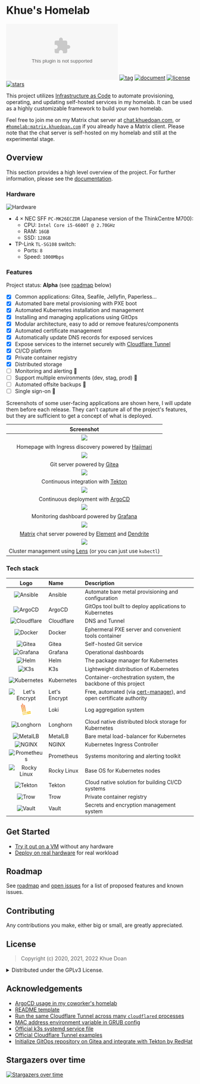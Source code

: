 # Khue's Homelab

<!-- ANCHOR: introduction -->

[![chat](https://img.shields.io/matrix/homelab:matrix.khuedoan.com?style=flat-square&logo=matrix&logoColor=white&label=chat)](https://matrix.to/#/#homelab:matrix.khuedoan.com)
[![tag](https://img.shields.io/github/v/tag/khuedoan/homelab?style=flat-square&logo=semver&logoColor=white)](https://github.com/khuedoan/homelab/tags)
[![document](https://img.shields.io/website?label=document&logo=gitbook&logoColor=white&style=flat-square&url=https%3A%2F%2Fhomelab.khuedoan.com)](https://homelab.khuedoan.com)
[![license](https://img.shields.io/github/license/khuedoan/homelab?style=flat-square&logo=gnu&logoColor=white)](https://www.gnu.org/licenses/gpl-3.0.html)
[![stars](https://img.shields.io/github/stars/khuedoan/homelab?logo=github&logoColor=white&color=gold&style=flat-square)](https://github.com/khuedoan/homelab)

This project utilizes [Infrastructure as Code](https://en.wikipedia.org/wiki/Infrastructure_as_code) to automate provisioning, operating, and updating self-hosted services in my homelab.
It can be used as a highly customizable framework to build your own homelab.

Feel free to join me on my Matrix chat server at [chat.khuedoan.com](https://chat.khuedoan.com/#/room/#homelab/general:matrix.khuedoan.com),
or [`#homelab:matrix.khuedoan.com`](https://matrix.to/#/#homelab:matrix.khuedoan.com) if you already have a Matrix client.
Please note that the chat server is self-hosted on my homelab and still at the experimental stage.

<!-- ANCHOR_END: introduction -->

## Overview

This section provides a high level overview of the project.
For further information, please see the [documentation](https://homelab.khuedoan.com).

### Hardware

![Hardware](https://user-images.githubusercontent.com/27996771/98970963-25137200-2543-11eb-8f2d-f9a2d45756ef.JPG)

- 4 × NEC SFF `PC-MK26ECZDR` (Japanese version of the ThinkCentre M700):
  - CPU: `Intel Core i5-6600T @ 2.70GHz`
  - RAM: `16GB`
  - SSD: `128GB`
- TP-Link `TL-SG108` switch:
  - Ports: `8`
  - Speed: `1000Mbps`

### Features

Project status: **Alpha** (see [roadmap](#roadmap) below)

- [x] Common applications: Gitea, Seafile, Jellyfin, Paperless...
- [x] Automated bare metal provisioning with PXE boot
- [x] Automated Kubernetes installation and management
- [x] Installing and managing applications using GitOps
- [x] Modular architecture, easy to add or remove features/components
- [x] Automated certificate management
- [x] Automatically update DNS records for exposed services
- [x] Expose services to the internet securely with [Cloudflare Tunnel](https://www.cloudflare.com/products/tunnel/)
- [x] CI/CD platform
- [x] Private container registry
- [x] Distributed storage
- [ ] Monitoring and alerting 🚧
- [ ] Support multiple environments (dev, stag, prod) 🚧
- [ ] Automated offsite backups 🚧
- [ ] Single sign-on 🚧

Screenshots of some user-facing applications are shown here, I will update them before each release.
They can't capture all of the project's features, but they are sufficient to get a concept of what is deployed.

| Screenshot                                                                                                                                                                       |
| :--:                                                                                                                                                                             |
| ![](https://user-images.githubusercontent.com/27996771/149445807-0f869eb7-d8f5-4fef-ab97-ac281df91a06.png)                                                                       |
| Homepage with Ingress discovery powered by [Hajimari](https://github.com/toboshii/hajimari)                                                                                      |
| ![](https://user-images.githubusercontent.com/27996771/149444871-38889c9d-862f-41ff-8c05-8ece21da3e9c.png)                                                                       |
| Git server powered by [Gitea](https://gitea.io/en-us/)                                                                                                                           |
| ![](https://user-images.githubusercontent.com/27996771/149445374-58fd0605-bb9a-46e4-81d6-5e584d2b94a9.png)                                                                       |
| Continuous integration with [Tekton](https://tekton.dev/)                                                                                                                        |
| ![](https://user-images.githubusercontent.com/27996771/149444716-fc0d7282-4cf7-4ddb-97a4-1a3fb47ff2b8.png)                                                                       |
| Continuous deployment with [ArgoCD](https://argoproj.github.io/cd/)                                                                                                              |
| ![](https://user-images.githubusercontent.com/27996771/149446631-1c5d056b-1fdc-48e6-96ba-e1abe1762be0.png)                                                                       |
| Monitoring dashboard powered by [Grafana](https://grafana.com/)                                                                                                                  |
| ![](https://user-images.githubusercontent.com/27996771/149448510-7163310c-2049-4ccd-901d-f11f605bfc32.png)                                                                       |
| [Matrix](https://matrix.org/) chat server powered by [Element](https://matrix.org/docs/projects/client/element) and [Dendrite](https://matrix.org/docs/projects/server/dendrite) |
| ![](https://user-images.githubusercontent.com/27996771/149448896-9d79947d-468c-45c6-a81d-b43654e8ab6b.png)                                                                       |
| Cluster management using [Lens](https://k8slens.dev/) (or you can just use `kubectl`)                                                                                            |

### Tech stack

| Logo                                                                                                                                   | Name          | Description                                                                                   |
| :------------------------------------------------------------------------------------------------------------------------------------: | :----------   | :-------------------------------------------------------------------------------------------- |
| <img width="32" alt="Ansible" src="https://simpleicons.org/icons/ansible.svg">                                                         | Ansible       | Automate bare metal provisioning and configuration                                            |
| <img width="32" alt="ArgoCD" src="https://cncf-branding.netlify.app/img/projects/argo/icon/color/argo-icon-color.svg">                 | ArgoCD        | GitOps tool built to deploy applications to Kubernetes                                        |
| <img width="32" alt="Cloudflare" src="https://avatars.githubusercontent.com/u/314135?s=200&v=4">                                       | Cloudflare    | DNS and Tunnel                                                                                |
| <img width="32" alt="Docker" src="https://www.docker.com/sites/default/files/d8/2019-07/Moby-logo.png">                                | Docker        | Ephermeral PXE server and convenient tools container                                          |
| <img width="32" alt="Gitea" src="https://upload.wikimedia.org/wikipedia/commons/b/bb/Gitea_Logo.svg">                                  | Gitea         | Self-hosted Git service                                                                       |
| <img width="32" alt="Grafana" src="https://grafana.com/static/img/menu/grafana2.svg">                                                  | Grafana       | Operational dashboards                                                                        |
| <img width="32" alt="Helm" src="https://cncf-branding.netlify.app/img/projects/helm/icon/color/helm-icon-color.svg">                   | Helm          | The package manager for Kubernetes                                                            |
| <img width="32" alt="K3s" src="https://cncf-branding.netlify.app/img/projects/k3s/icon/color/k3s-icon-color.svg">                      | K3s           | Lightweight distribution of Kubernetes                                                        |
| <img width="32" alt="Kubernetes" src="https://cncf-branding.netlify.app/img/projects/kubernetes/icon/color/kubernetes-icon-color.svg"> | Kubernetes    | Container-orchestration system, the backbone of this project                                  |
| <img width="32" alt="Let's Encrypt" src="https://avatars.githubusercontent.com/u/9289019?s=200&v=4">                                   | Let's Encrypt | Free, automated (via [cert-manager](https://cert-manager.io)), and open certificate authority |
| <img width="32" alt="Loki" src="https://github.com/grafana/loki/blob/main/docs/sources/logo.png?raw=true">                             | Loki          | Log aggregation system                                                                        |
| <img width="32" alt="Longhorn" src="https://cncf-branding.netlify.app/img/projects/longhorn/icon/color/longhorn-icon-color.svg">       | Longhorn      | Cloud native distributed block storage for Kubernetes                                         |
| <img width="32" alt="MetalLB" src="https://avatars.githubusercontent.com/u/60239468?s=200&v=4">                                        | MetalLB       | Bare metal load-balancer for Kubernetes                                                       |
| <img width="32" alt="NGINX" src="https://avatars.githubusercontent.com/u/1412239?s=200&v=4">                                           | NGINX         | Kubernetes Ingress Controller                                                                 |
| <img width="32" alt="Prometheus" src="https://cncf-branding.netlify.app/img/projects/prometheus/icon/color/prometheus-icon-color.svg"> | Prometheus    | Systems monitoring and alerting toolkit                                                       |
| <img width="32" alt="Rocky Linux" src="https://avatars.githubusercontent.com/u/75713131?s=200&v=4">                                    | Rocky Linux   | Base OS for Kubernetes nodes                                                                  |
| <img width="32" alt="Tekton" src="https://avatars.githubusercontent.com/u/47602533?s=200&v=4">                                         | Tekton        | Cloud native solution for building CI/CD systems                                              |
| <img width="32" alt="Trow" src="https://trow.io/trow.png">                                                                             | Trow          | Private container registry                                                                    |
| <img width="32" alt="Vault" src="https://simpleicons.org/icons/vault.svg">                                                             | Vault         | Secrets and encryption management system                                                      |

## Get Started

- [Try it out on a VM](https://homelab.khuedoan.com/try_on_a_vm) without any hardware
- [Deploy on real hardware](https://homelab.khuedoan.com/deployment) for real workload

## Roadmap

See [roadmap](https://homelab.khuedoan.com/roadmap) and [open issues](https://github.com/khuedoan/homelab/issues) for a list of proposed features and known issues.

## Contributing

Any contributions you make, either big or small, are greatly appreciated.

## License

> Copyright (c) 2020, 2021, 2022 Khue Doan

<details>

<summary>Distributed under the GPLv3 License.</summary>

This project is free software: you can redistribute it and/or modify it under the terms of the GNU General Public License as published by the Free Software Foundation, either version 3 of the License, or (at your option) any later version.

This project is distributed in the hope that it will be useful, but **WITHOUT ANY WARRANTY**; without even the implied warranty of MERCHANTABILITY or FITNESS FOR A PARTICULAR PURPOSE.
See the GNU General Public License for more details.

You should have received a copy of the GNU General Public License along with this project (`LICENSE.md`).
If not, see <https://www.gnu.org/licenses>.

</details>

## Acknowledgements

- [ArgoCD usage in my coworker's homelab](https://github.com/locmai/humble)
- [README template](https://github.com/othneildrew/Best-README-Template)
- [Run the same Cloudflare Tunnel across many `cloudflared` processes](https://developers.cloudflare.com/cloudflare-one/tutorials/many-cfd-one-tunnel)
- [MAC address environment variable in GRUB config](https://askubuntu.com/questions/1272400/how-do-i-automate-network-installation-of-many-ubuntu-18-04-systems-with-efi-and)
- [Official k3s systemd service file](https://github.com/k3s-io/k3s/blob/master/k3s.service)
- [Official Cloudflare Tunnel examples](https://github.com/cloudflare/argo-tunnel-examples)
- [Initialize GitOps repository on Gitea and integrate with Tekton by RedHat](https://github.com/redhat-scholars/tekton-tutorial/tree/master/triggers)

## Stargazers over time

[![Stargazers over time](https://starchart.cc/khuedoan/homelab.svg)](https://starchart.cc/khuedoan/homelab)
